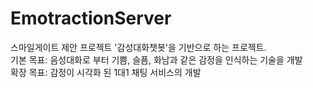 # EmotractionServer
스마일게이트 제안 프로젝트 '감성대화챗봇'을 기반으로 하는 프로젝트.   
기본 목표: 음성대화로 부터 기쁨, 슬픔, 화남과 같은 감정을 인식하는 기술을 개발   
확장 목표: 감정이 시각화 된 1대1 채팅 서비스의 개발   
